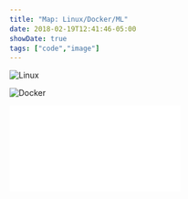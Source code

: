 ```yaml
---
title: "Map: Linux/Docker/ML"
date: 2018-02-19T12:41:46-05:00
showDate: true
tags: ["code","image"]
---
```



![Linux](/code/linuxMAP.png)

![Docker](/code/DockerMAP.png)

![ML](/data/ML_MAP.pdf)
